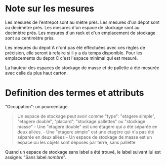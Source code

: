 # Note sur les mesures

Les mesures de l'entrepot sont au mètre près.
Les mesures d'un dépot sont au decimètre près.
Les mesures d'un espace de stockage sont au decimètre près.
Les mesures d'un rack et d'un emplacement de stockage sont au centimètre près.

Les mesures du depot A n'ont pas été effectuées avec ces règles de précision, elle seront à refaire si il y a du temps disponible.
Pour les emplacements du depot C c'est l'espace minimal qui est mesuré.

La hauteur des espaces de stockage de masse et de pallette à été mesurée avec celle du plus haut carton.

# Definition des termes et attributs

"Occupation": un pourcentage.

> Un espace de stockage peut avoir comme "type": "etagere simple", "etagere double", "placard", "stockage pallettes" ou "stockage masse"
    - Une "etagere double" est une étagère qui a été séparée en deux allées.
    - Une "etagere simple" est une étagère qui n'a pas été séparée en deux allées
    - Un espace de stockage de masse est un espace ou les objets sont déposés par terre, sans pallette

Quand un espace de stockage sans label a été trouvé, le label suivant lui est assigné: "Sans label *nombre*".
